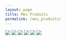 ```yaml
---
layout: page
title: Mes Produits
permalink: /mes_produits/
---
```


<img class="test" src="https://ggsc.s3.amazonaws.com/images/uploads/The_Science-Backed_Benefits_of_Being_a_Dog_Owner.jpg">
<img class="test" src="https://ggsc.s3.amazonaws.com/images/uploads/The_Science-Backed_Benefits_of_Being_a_Dog_Owner.jpg">
<img class="test" src="https://ggsc.s3.amazonaws.com/images/uploads/The_Science-Backed_Benefits_of_Being_a_Dog_Owner.jpg">
<img class="test" src="https://ggsc.s3.amazonaws.com/images/uploads/The_Science-Backed_Benefits_of_Being_a_Dog_Owner.jpg">
<img class="test" src="https://ggsc.s3.amazonaws.com/images/uploads/The_Science-Backed_Benefits_of_Being_a_Dog_Owner.jpg">
<img class="test" src="https://ggsc.s3.amazonaws.com/images/uploads/The_Science-Backed_Benefits_of_Being_a_Dog_Owner.jpg">

